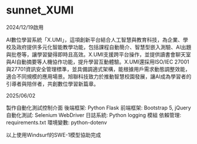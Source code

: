 # sunnet_XUMI
2024/12/19啟用

AI數位學習系統「X.UMI」，這項創新平台結合人工智慧與教育科技，為企業、學校及政府提供多元化智能教學功能，包括課程自動簡介、智慧型嵌入測驗、AI出題與批卷等，讓學習變得即時且高效。X.UMI支援跨平台操作，並提供讀書會聊天室與AI自動摘要等人機協作功能，提升學習互動體驗。X.UMI還採用ISO/IEC 27001與27701資訊安全管理標準，並具備調適式架構，能根據用戶需求動態調整效能，適合不同規模的應用場景。旭聯科技致力於推動智慧校園發展，讓AI成為學習者的引導者與陪伴者，共創數位學習新篇章。

2025/06/02

製作自動化測試控制介面
後端框架: Python Flask
前端框架: Bootstrap 5, jQuery
自動化測試: Selenium WebDriver
日誌系統: Python logging 模組
依賴管理: requirements.txt
環境變數: python-dotenv

以上使用Windsurf的SWE-1模型協助完成